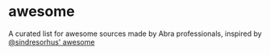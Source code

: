 # awesome
A curated list for awesome sources made by Abra professionals, inspired by [@sindresorhus' awesome](https://github.com/sindresorhus/awesome)
